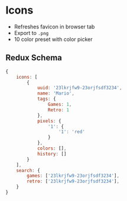 # Icons

- Refreshes favicon in browser tab
- Export to `.png`
- 10 color preset with color picker


## Redux Schema

```js
{
    icons: [
        {
            uuid: '23lkrjfw9-23orjfsdf3234',
            name: 'Mario',
            tags: {
                Games: 1,
                Retro: 1
            },
            pixels: {
                '1': {
                    '1': 'red'
                }
            },
            colors: [],
            history: []
        }
    ],
    search: {
        games: ['23lkrjfw9-23orjfsdf3234'],
        retro: ['23lkrjfw9-23orjfsdf3234'],
    }
}
```

